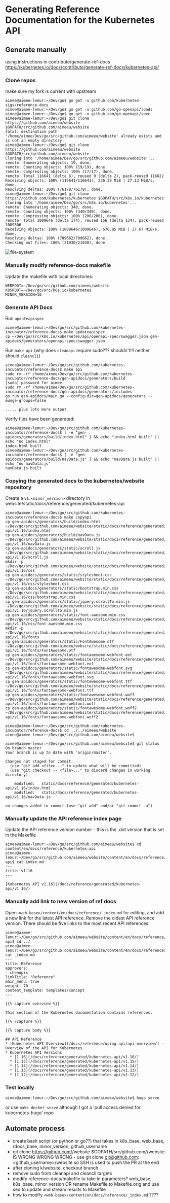 # Generating Reference Documentation for the Kubernetes API

## Generate manually
using instructions in contribute/generate-ref-docs https://kubernetes.io/docs/contribute/generate-ref-docs/kubernetes-api/

### Clone repos
make sure my fork is current with upstream

```shell
aimee@aimee-lemur:~/Dev/go$ go get -u github.com/kubernetes-sigs/reference-docs
aimee@aimee-lemur:~/Dev/go$ go get -u github.com/go-openapi/loads
aimee@aimee-lemur:~/Dev/go$ go get -u github.com/go-openapi/spec
aimee@aimee-lemur:~/Dev/go$ git clone https://github.com/aimeeu/website $GOPATH/src/github.com/aimeeu/website
fatal: destination path '/home/aimee/Dev/go/src/github.com/aimeeu/website' already exists and is not an empty directory.
aimee@aimee-lemur:~/Dev/go$ git clone https://github.com/aimeeu/website $GOPATH/src/github.com/aimeeu/website
Cloning into '/home/aimee/Dev/go/src/github.com/aimeeu/website'...
remote: Enumerating objects: 19, done.
remote: Counting objects: 100% (19/19), done.
remote: Compressing objects: 100% (17/17), done.
remote: Total 116641 (delta 6), reused 9 (delta 2), pack-reused 116622
Receiving objects: 100% (116641/116641), 236.39 MiB | 27.13 MiB/s, done.
Resolving deltas: 100% (76178/76178), done.
aimee@aimee-lemur:~/Dev/go$ git clone https://github.com/kubernetes/kubernetes $GOPATH/src/k8s.io/kubernetes
Cloning into '/home/aimee/Dev/go/src/k8s.io/kubernetes'...
remote: Enumerating objects: 340, done.
remote: Counting objects: 100% (340/340), done.
remote: Compressing objects: 100% (206/206), done.
remote: Total 1009646 (delta 174), reused 156 (delta 134), pack-reused 1009306
Receiving objects: 100% (1009646/1009646), 670.85 MiB | 27.67 MiB/s, done.
Resolving deltas: 100% (709662/709662), done.
Checking out files: 100% (21030/21030), done.

```
![file-system](../img/apiDocsReposLocal.png)

### Manually modify reference-docs makefile

Update the makefile with local directories:
```
WEBROOT=~/Dev/go/src/github.com/aimeeu/website
K8SROOT=~/Dev/go/src/k8s.io/kubernetes
MINOR_VERSION=16
```

### Generate API Docs

Run ```updateapispec```
```shell
aimee@aimee-lemur:~/Dev/go/src/github.com/kubernetes-incubator/reference-docs$ make updateapispec
cp ~/Dev/go/src/k8s.io/kubernetes/api/openapi-spec/swagger.json gen-apidocs/generators/openapi-spec/swagger.json
```

Run ```make api``` (why does ```cleanapi``` require sudo??? shouldn't!!! neither should ```cleancli```)
```shell
aimee@aimee-lemur:~/Dev/go/src/github.com/kubernetes-incubator/reference-docs$ make api
sudo rm -rf /home/aimee/Dev/go/src/github.com/kubernetes-incubator/reference-docs/gen-apidocs/generators/build
[sudo] password for aimee:
sudo rm -rf /home/aimee/Dev/go/src/github.com/kubernetes-incubator/reference-docs/gen-apidocs/generators/includes
go run gen-apidocs/main.go --config-dir=gen-apidocs/generators --munge-groups=false

..... plus lots more output
```

Verify files have been generated:
```shell
aimee@aimee-lemur:~/Dev/go/src/github.com/kubernetes-incubator/reference-docs$ [ -e "gen-apidocs/generators/build/index.html" ] && echo "index.html built" || echo "no index.html"
index.html built
aimee@aimee-lemur:~/Dev/go/src/github.com/kubernetes-incubator/reference-docs$ [ -e "gen-apidocs/generators/build/navData.js" ] && echo "navData.js built" || echo "no navData.js"
navData.js built
```

### Copying the generated docs to the kubernetes/website repository
Create a `v1.<minor_version>` directory in website/static/docs/reference/generated/kubernetes-api

```shell
aimee@aimee-lemur:~/Dev/go/src/github.com/kubernetes-incubator/reference-docs$ make copyapi
cp gen-apidocs/generators/build/index.html ~/Dev/go/src/github.com/aimeeu/website/static/docs/reference/generated/kubernetes-api/v1.16/index.html
cp gen-apidocs/generators/build/navData.js ~/Dev/go/src/github.com/aimeeu/website/static/docs/reference/generated/kubernetes-api/v1.16/navData.js
cp gen-apidocs/generators/static/scroll.js ~/Dev/go/src/github.com/aimeeu/website/static/docs/reference/generated/kubernetes-api/v1.16/scroll.js
mkdir -p ~/Dev/go/src/github.com/aimeeu/website/static/docs/reference/generated/kubernetes-api/v1.16/css
cp gen-apidocs/generators/static/stylesheet.css ~/Dev/go/src/github.com/aimeeu/website/static/docs/reference/generated/kubernetes-api/v1.16/css/stylesheet.css
cp gen-apidocs/generators/static/bootstrap.min.css ~/Dev/go/src/github.com/aimeeu/website/static/docs/reference/generated/kubernetes-api/v1.16/css/bootstrap.min.css
cp gen-apidocs/generators/static/jquery.scrollTo.min.js ~/Dev/go/src/github.com/aimeeu/website/static/docs/reference/generated/kubernetes-api/v1.16/jquery.scrollTo.min.js
cp gen-apidocs/generators/static/font-awesome.min.css ~/Dev/go/src/github.com/aimeeu/website/static/docs/reference/generated/kubernetes-api/v1.16/css/font-awesome.min.css
mkdir -p ~/Dev/go/src/github.com/aimeeu/website/static/docs/reference/generated/kubernetes-api/v1.16/fonts
cp gen-apidocs/generators/static/FontAwesome.otf ~/Dev/go/src/github.com/aimeeu/website/static/docs/reference/generated/kubernetes-api/v1.16/fonts/FontAwesome.otf
cp gen-apidocs/generators/static/fontawesome-webfont.eot ~/Dev/go/src/github.com/aimeeu/website/static/docs/reference/generated/kubernetes-api/v1.16/fonts/fontawesome-webfont.eot
cp gen-apidocs/generators/static/fontawesome-webfont.svg ~/Dev/go/src/github.com/aimeeu/website/static/docs/reference/generated/kubernetes-api/v1.16/fonts/fontawesome-webfont.svg
cp gen-apidocs/generators/static/fontawesome-webfont.ttf ~/Dev/go/src/github.com/aimeeu/website/static/docs/reference/generated/kubernetes-api/v1.16/fonts/fontawesome-webfont.ttf
cp gen-apidocs/generators/static/fontawesome-webfont.woff ~/Dev/go/src/github.com/aimeeu/website/static/docs/reference/generated/kubernetes-api/v1.16/fonts/fontawesome-webfont.woff
cp gen-apidocs/generators/static/fontawesome-webfont.woff2 ~/Dev/go/src/github.com/aimeeu/website/static/docs/reference/generated/kubernetes-api/v1.16/fonts/fontawesome-webfont.woff2

aimee@aimee-lemur:~/Dev/go/src/github.com/kubernetes-incubator/reference-docs$ cd ../../aimeeu/website
aimee@aimee-lemur:~/Dev/go/src/github.com/aimeeu/website$

aimee@aimee-lemur:~/Dev/go/src/github.com/aimeeu/website$ git status
On branch master
Your branch is up to date with 'origin/master'.

Changes not staged for commit:
  (use "git add <file>..." to update what will be committed)
  (use "git checkout -- <file>..." to discard changes in working directory)

	modified:   static/docs/reference/generated/kubernetes-api/v1.16/index.html
	modified:   static/docs/reference/generated/kubernetes-api/v1.16/navData.js

no changes added to commit (use "git add" and/or "git commit -a")

```

### Manually update the API reference index page
Update the API reference version number - this is the .dot version that is set in the Makefile

```shell
aimee@aimee-lemur:~/Dev/go/src/github.com/aimeeu/website$ cd content/en/docs/reference/kubernetes-api
aimee@aimee-lemur:~/Dev/go/src/github.com/aimeeu/website/content/en/docs/reference/kubernetes-api$ cat index.md
---
title: v1.16
---

[Kubernetes API v1.16](/docs/reference/generated/kubernetes-api/v1.16/)
```

### Manually add link to new version of ref docs

Open ```<web-base>/content/en/docs/reference/_index.md``` for editing, and add a new link for the latest API reference. Remove the oldest API reference version. There should be five links to the most recent API references.

```shell
aimee@aimee-lemur:~/Dev/go/src/github.com/aimeeu/website/content/en/docs/reference/kubernetes-api$ cd ../
aimee@aimee-lemur:~/Dev/go/src/github.com/aimeeu/website/content/en/docs/reference$ cat _index.md
---
title: Reference
approvers:
- chenopis
linkTitle: "Reference"
main_menu: true
weight: 70
content_template: templates/concept
---

{{% capture overview %}}

This section of the Kubernetes documentation contains references.

{{% /capture %}}

{{% capture body %}}

## API Reference
* [Kubernetes API Overview](/docs/reference/using-api/api-overview/) - Overview of the API for Kubernetes.
* Kubernetes API Versions
  * [1.16](/docs/reference/generated/kubernetes-api/v1.16/)
  * [1.15](/docs/reference/generated/kubernetes-api/v1.15/)
  * [1.14](/docs/reference/generated/kubernetes-api/v1.14/)
  * [1.13](/docs/reference/generated/kubernetes-api/v1.13/)
  * [1.12](/docs/reference/generated/kubernetes-api/v1.12/)
```

### Test locally

```shell
aimee@aimee-lemur:~/Dev/go/src/github.com/aimeeu/website$ hugo serve
```

or use ```make docker-serve``` although I got a 'pull access denied for kubernetes-hugo' repo

## Automate process

- create bash script (or python or go??) that takes in k8s_base, web_base, rdocs_base, minor_version, github_username
- git clone https://github.com/<your-username>/website $GOPATH/src/github.com/<your-username>/website  IS WRONG WRONG WRONG - use git clone git@github.com:<github_username>/website so SSH is used to push the PR at the end
- after cloning k/website, checkout branch
- remove sudo from cleanapi and cleancli targets
- modify reference-docs/makefile to take in parameters? web_base, k8s_base, minor_version  OR rename Makefile to Makefile.orig and use sed to update and stream results to Makefile
- how to modify ```<web-base>/content/en/docs/reference/_index.md```  ????
